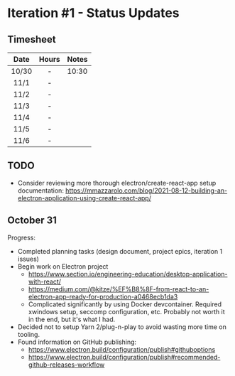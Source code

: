 # Iteration #1 - Status Updates

## Timesheet

| Date | Hours | Notes
|:----:|:-----:| -----
| 10/30 | - | 10:30
| 11/1 | - | 
| 11/2 | - |
| 11/3 | - |
| 11/4 | - |
| 11/5 | - |
| 11/6 | - |

## TODO

* Consider reviewing more thorough electron/create-react-app setup documentation: https://mmazzarolo.com/blog/2021-08-12-building-an-electron-application-using-create-react-app/

## October 31

Progress:

* Completed planning tasks (design document, project epics, iteration 1 issues)
* Begin work on Electron project
  * https://www.section.io/engineering-education/desktop-application-with-react/
  * https://medium.com/@kitze/%EF%B8%8F-from-react-to-an-electron-app-ready-for-production-a0468ecb1da3
  * Complicated significantly by using Docker devcontainer. Required xwindows setup, seccomp configuration, etc. Probably not worth it in the end, but it's what I had.
* Decided not to setup Yarn 2/plug-n-play to avoid wasting more time on tooling.
* Found information on GitHub publishing:
  * https://www.electron.build/configuration/publish#githuboptions
  * https://www.electron.build/configuration/publish#recommended-github-releases-workflow
